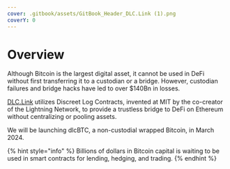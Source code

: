 ```yaml
---
cover: .gitbook/assets/GitBook_Header_DLC.Link (1).png
coverY: 0
---
```


# Overview

Although Bitcoin is the largest digital asset, it cannot be used in DeFi without first transferring it to a custodian or a bridge. However, custodian failures and bridge hacks have led to over $140Bn in losses.

[DLC.Link](http://dlc.link/) utilizes Discreet Log Contracts, invented at MIT by the co-creator of the Lightning Network, to provide a trustless bridge to DeFi on Ethereum without centralizing or pooling assets.&#x20;

We will be launching dlcBTC, a non-custodial wrapped Bitcoin, in March 2024.

{% hint style="info" %}
Billions of dollars in Bitcoin capital is waiting to be used in smart contracts for lending, hedging, and trading.
{% endhint %}
